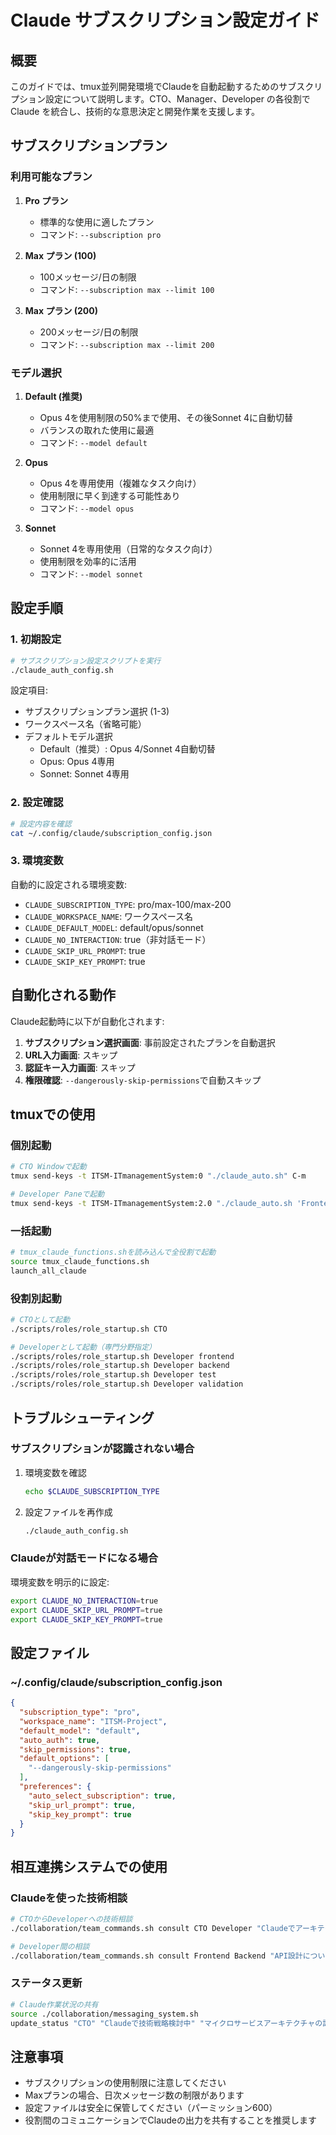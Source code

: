 # Claude サブスクリプション設定ガイド

## 概要
このガイドでは、tmux並列開発環境でClaudeを自動起動するためのサブスクリプション設定について説明します。CTO、Manager、Developer の各役割で Claude を統合し、技術的な意思決定と開発作業を支援します。

## サブスクリプションプラン

### 利用可能なプラン
1. **Pro プラン**
   - 標準的な使用に適したプラン
   - コマンド: `--subscription pro`

2. **Max プラン (100)**
   - 100メッセージ/日の制限
   - コマンド: `--subscription max --limit 100`

3. **Max プラン (200)**
   - 200メッセージ/日の制限
   - コマンド: `--subscription max --limit 200`

### モデル選択
1. **Default (推奨)**
   - Opus 4を使用制限の50%まで使用、その後Sonnet 4に自動切替
   - バランスの取れた使用に最適
   - コマンド: `--model default`

2. **Opus**
   - Opus 4を専用使用（複雑なタスク向け）
   - 使用制限に早く到達する可能性あり
   - コマンド: `--model opus`

3. **Sonnet**
   - Sonnet 4を専用使用（日常的なタスク向け）
   - 使用制限を効率的に活用
   - コマンド: `--model sonnet`

## 設定手順

### 1. 初期設定
```bash
# サブスクリプション設定スクリプトを実行
./claude_auth_config.sh
```

設定項目:
- サブスクリプションプラン選択 (1-3)
- ワークスペース名（省略可能）
- デフォルトモデル選択
  - Default（推奨）: Opus 4/Sonnet 4自動切替
  - Opus: Opus 4専用
  - Sonnet: Sonnet 4専用

### 2. 設定確認
```bash
# 設定内容を確認
cat ~/.config/claude/subscription_config.json
```

### 3. 環境変数
自動的に設定される環境変数:
- `CLAUDE_SUBSCRIPTION_TYPE`: pro/max-100/max-200
- `CLAUDE_WORKSPACE_NAME`: ワークスペース名
- `CLAUDE_DEFAULT_MODEL`: default/opus/sonnet
- `CLAUDE_NO_INTERACTION`: true（非対話モード）
- `CLAUDE_SKIP_URL_PROMPT`: true
- `CLAUDE_SKIP_KEY_PROMPT`: true

## 自動化される動作

Claude起動時に以下が自動化されます:
1. **サブスクリプション選択画面**: 事前設定されたプランを自動選択
2. **URL入力画面**: スキップ
3. **認証キー入力画面**: スキップ
4. **権限確認**: `--dangerously-skip-permissions`で自動スキップ

## tmuxでの使用

### 個別起動
```bash
# CTO Windowで起動
tmux send-keys -t ITSM-ITmanagementSystem:0 "./claude_auto.sh" C-m

# Developer Paneで起動
tmux send-keys -t ITSM-ITmanagementSystem:2.0 "./claude_auto.sh 'Frontend開発タスク'" C-m
```

### 一括起動
```bash
# tmux_claude_functions.shを読み込んで全役割で起動
source tmux_claude_functions.sh
launch_all_claude
```

### 役割別起動
```bash
# CTOとして起動
./scripts/roles/role_startup.sh CTO

# Developerとして起動（専門分野指定）
./scripts/roles/role_startup.sh Developer frontend
./scripts/roles/role_startup.sh Developer backend
./scripts/roles/role_startup.sh Developer test
./scripts/roles/role_startup.sh Developer validation
```

## トラブルシューティング

### サブスクリプションが認識されない場合
1. 環境変数を確認
   ```bash
   echo $CLAUDE_SUBSCRIPTION_TYPE
   ```

2. 設定ファイルを再作成
   ```bash
   ./claude_auth_config.sh
   ```

### Claudeが対話モードになる場合
環境変数を明示的に設定:
```bash
export CLAUDE_NO_INTERACTION=true
export CLAUDE_SKIP_URL_PROMPT=true
export CLAUDE_SKIP_KEY_PROMPT=true
```

## 設定ファイル

### ~/.config/claude/subscription_config.json
```json
{
  "subscription_type": "pro",
  "workspace_name": "ITSM-Project",
  "default_model": "default",
  "auto_auth": true,
  "skip_permissions": true,
  "default_options": [
    "--dangerously-skip-permissions"
  ],
  "preferences": {
    "auto_select_subscription": true,
    "skip_url_prompt": true,
    "skip_key_prompt": true
  }
}
```

## 相互連携システムでの使用

### Claudeを使った技術相談
```bash
# CTOからDeveloperへの技術相談
./collaboration/team_commands.sh consult CTO Developer "Claudeでアーキテクチャ設計を検討"

# Developer間の相談
./collaboration/team_commands.sh consult Frontend Backend "API設計についてClaudeで相談"
```

### ステータス更新
```bash
# Claude作業状況の共有
source ./collaboration/messaging_system.sh
update_status "CTO" "Claudeで技術戦略検討中" "マイクロサービスアーキテクチャの設計"
```

## 注意事項
- サブスクリプションの使用制限に注意してください
- Maxプランの場合、日次メッセージ数の制限があります
- 設定ファイルは安全に保管してください（パーミッション600）
- 役割間のコミュニケーションでClaudeの出力を共有することを推奨します
